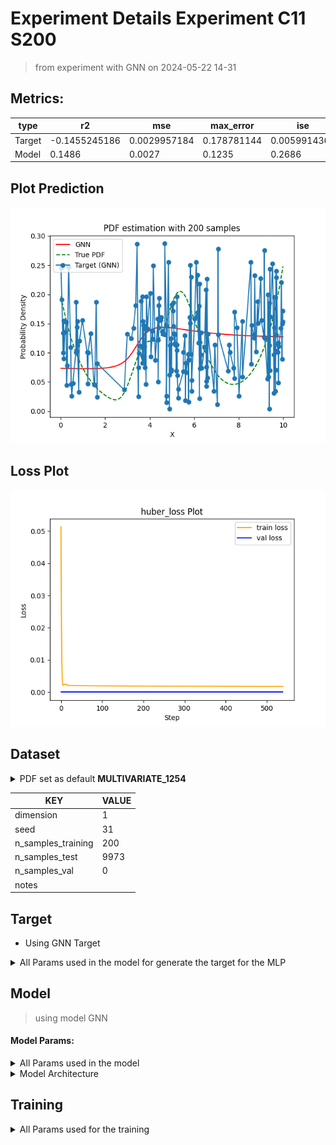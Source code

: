 # Experiment Details Experiment  C11 S200
> from experiment with GNN
> on 2024-05-22 14-31
## Metrics:
                                                                                                     
| type   | r2            | mse          | max_error   | ise          | kl           | evs           |
|--------|---------------|--------------|-------------|--------------|--------------|---------------|
| Target | -0.1455245186 | 0.0029957184 | 0.178781144 | 0.0059914368 | 0.1102181256 | -0.1199206766 |
| Model  | 0.1486        | 0.0027       | 0.1235      | 0.2686       | 0.1274       | 0.2209        |
                                                                                                     
## Plot Prediction

<img src="pdf_dfc9a0fe.png">

## Loss Plot

<img src="loss_dfc9a0fe.png">

## Dataset

<details><summary>PDF set as default <b>MULTIVARIATE_1254</b></summary>

#### Dimension 1
                                      
| type        | rate | weight |      |
|-------------|------|--------|------|
| exponential | 1    | 0.2    |      |
| logistic    | 4    | 0.8    | 0.25 |
| logistic    | 5.5  | 0.7    | 0.3  |
| exponential | -1   | 0.25   | -10  |
                                      
</details>
                              
| KEY                | VALUE |
|--------------------|-------|
| dimension          | 1     |
| seed               | 31    |
| n_samples_training | 200   |
| n_samples_test     | 9973  |
| n_samples_val      | 0     |
| notes              |       |
                              
## Target
- Using GNN Target
<details><summary>All Params used in the model for generate the target for the MLP </summary>

                            
| KEY          | VALUE     |
|--------------|-----------|
| n_components | 11        |
| n_init       | 20        |
| max_iter     | 100       |
| init_params  | k-means++ |
| random_state | 37        |
                            
</details>

## Model
> using model GNN
#### Model Params:
<details><summary>All Params used in the model </summary>

                                                                                    
| KEY             | VALUE                                                          |
|-----------------|----------------------------------------------------------------|
| dropout         | 0.0                                                            |
| hidden_layer    | [(28, Tanh()), (20, Sigmoid()), (34, Sigmoid()), (26, Tanh())] |
| last_activation | lambda                                                         |
                                                                                    
</details>

<details><summary>Model Architecture </summary>

NeuralNetworkModular(
  (dropout): Dropout(p=0.0, inplace=False)
  (output_layer): Linear(in_features=26, out_features=1, bias=True)
  (last_activation): AdaptiveSigmoid(
    (sigmoid): Sigmoid()
  )
  (layers): ModuleList(
    (0): Linear(in_features=1, out_features=28, bias=True)
    (1): Linear(in_features=28, out_features=20, bias=True)
    (2): Linear(in_features=20, out_features=34, bias=True)
    (3): Linear(in_features=34, out_features=26, bias=True)
    (4): AdaptiveSigmoid(
      (sigmoid): Sigmoid()
    )
  )
  (activation): ModuleList(
    (0): Tanh()
    (1-2): 2 x Sigmoid()
    (3): Tanh()
  )
)
</details>

## Training
<details><summary>All Params used for the training </summary>

                                         
| KEY           | VALUE                 |
|---------------|-----------------------|
| epochs        | 540                   |
| batch_size    | 52                    |
| loss_type     | huber_loss            |
| optimizer     | Adam                  |
| learning_rate | 0.0011300000000000001 |
                                         
</details>


